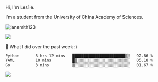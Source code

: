 ### 
Hi, I'm Les1ie. 

I'm a student from the University of China Academy of Sciences.

<img src="https://komarev.com/ghpvc/?username=iansmith123" alt="iansmith123" />

![](https://github-readme-stats.vercel.app/api?username=iansmith123&show_icons=true&hide_border=true)



🔭 What I did over the past week :)
<!--START_SECTION:waka-->
```text
Python       3 hrs 12 mins   ███████████████████████▒░   92.86 % 
YAML         10 mins         █▒░░░░░░░░░░░░░░░░░░░░░░░   05.18 % 
Go           3 mins          ▒░░░░░░░░░░░░░░░░░░░░░░░░   01.67 % 
```
<!--END_SECTION:waka-->

<img src="https://github.githubassets.com/images/spinners/octocat-spinner-64.gif">

<!--
**IanSmith123/IanSmith123** is a ✨ _special_ ✨ repository because its `README.md` (this file) appears on your GitHub profile.

Here are some ideas to get you started:

- 🔭 I’m currently working on ...
- 🌱 I’m currently learning ...
- 👯 I’m looking to collaborate on ...
- 🤔 I’m looking for help with ...
- 💬 Ask me about ...
- 📫 How to reach me: ...
- 😄 Pronouns: ...
- ⚡ Fun fact: ...
-->
